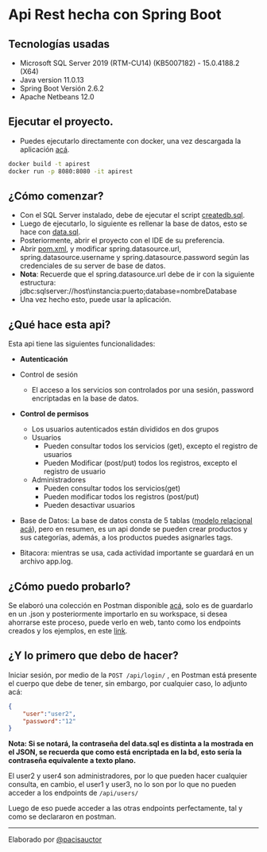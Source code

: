 # Api Rest hecha con Spring Boot

## Tecnologías usadas

- Microsoft SQL Server 2019 (RTM-CU14) (KB5007182) - 15.0.4188.2 (X64) 
- Java version 11.0.13
- Spring Boot Versión 2.6.2
- Apache Netbeans 12.0

## Ejecutar el proyecto.

- Puedes ejecutarlo directamente con docker, una vez descargada la aplicación [acá](https://github.com/tizoNic/spring-boot-test/releases/download/v1.0.0/apirest-0.0.1-SNAPSHOT.jar).

``` bash 
docker build -t apirest
docker run -p 8080:8080 -it apirest
```

## ¿Cómo comenzar?

- Con el SQL Server instalado, debe de ejecutar el script [createdb.sql](https://github.com/pacisauctor/apirest-spring/blob/master/createdb.sql).
- Luego de ejecutarlo, lo siguiente es rellenar la base de datos, esto se hace con [data.sql](https://github.com/pacisauctor/apirest-spring/blob/master/data.sql).
- Posteriormente, abrir el proyecto con el IDE de su preferencia.
- Abrir [pom.xml](https://github.com/pacisauctor/apirest-spring/blob/master/pom.xml), y modificar spring.datasource.url, spring.datasource.username y spring.datasource.password según las credenciales de su server de base de datos.
- **Nota**: Recuerde que el spring.datasource.url debe de ir con la siguiente estructura: jdbc:sqlserver://host\\instancia:puerto;database=nombreDatabase
- Una vez hecho esto, puede usar la aplicación.

## ¿Qué hace esta api?

Esta api tiene las siguientes funcionalidades:

- **Autenticación**
- Control de sesión
  - El acceso a los servicios son controlados por una sesión, password encriptadas en la base de datos.
- **Control de permisos**
  - Los usuarios autenticados están divididos en dos grupos
  - Usuarios
    - Pueden consultar todos los servicios (get), excepto el registro de usuarios
    - Pueden Modificar (post/put) todos los registros, excepto el registro de usuario
  - Administradores
    - Pueden consultar todos los servicios(get)
    - Pueden modificar todos los registros (post/put)
    - Pueden desactivar usuarios
    
- Base de Datos: La base de datos consta de 5 tablas ([modelo relacional acá](https://github.com/pacisauctor/apirest-spring/blob/master/app_database.png?raw=true)), pero en resumen, es un api donde se pueden crear productos y sus categorías, además, a los productos puedes asignarles tags.
- Bitacora: mientras se usa, cada actividad importante se guardará en un archivo app.log.

## ¿Cómo puedo probarlo?

Se elaboró una colección en Postman disponible [acá](https://www.postman.com/collections/86273b45464cfa4bb57d), solo es de guardarlo en un .json y posteriormente importarlo en su workspace, si desea ahorrarse este proceso, puede verlo en web, tanto como los endpoints creados y los ejemplos, en este [link](https://documenter.getpostman.com/view/12356617/UVXjJvYr#8c8f3d8c-163c-4a65-8a82-f0ed8d927ff4).

## ¿Y lo primero que debo de hacer?

Iniciar sesión, por medio de la ```POST /api/login/``` , en Postman está presente el cuerpo que debe de tener, sin embargo, por cualquier caso, lo adjunto acá:
```json
{
    "user":"user2",
    "password":"12"
}
```
**Nota: Si se notará, la contraseña del data.sql es distinta a la mostrada en el JSON, se recuerda que como está encriptada en la bd, esto sería la contraseña equivalente a texto plano.**

El user2 y user4 son administradores, por lo que pueden hacer cualquier consulta, en cambio, el user1 y user3, no lo son por lo que no pueden acceder a los endpoints de ```/api/users/```

Luego de eso puede acceder a las otras endpoints perfectamente, tal y como se declararon en postman.


--------------------------------
Elaborado por [@pacisauctor](https://github.com/pacisauctor/)
